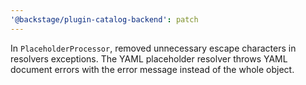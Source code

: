 ```yaml
---
'@backstage/plugin-catalog-backend': patch
---
```


In `PlaceholderProcessor`, removed unnecessary escape characters in resolvers exceptions.
The YAML placeholder resolver throws YAML document errors with the error message instead of the whole object.
